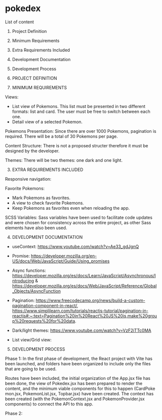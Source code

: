 # pokedex

List of content

1. Project Definition
2. Minimum Requirements
3. Extra Requirements Included
4. Development Documentation
5. Development Process


1. PROJECT DEFINITION

2. MINIMUM REQUIREMENTS

Views: 
- List view of Pokemons. This list must be presented in two different formats: list and card. The user must be free to switch between each one.
- Detail view of a selected Pokemon.

Pokemons Presentation:
Since there are over 1000 Pokemons, pagination is required. There will be a total of 30 Pokemons per page.

Content Structure:
There is not a proposed structer therefore it must be designed by the developer.

Themes:
There will be two themes: one dark and one light.



3. EXTRA REQUIREMENTS INCLUDED

Responsive navigation:

Favorite Pokemons:
- Mark Pokemons as favorites.
- A view to check favorite Pokemons.
- Keep Pokemons as favorites even when reloading the app.

SCSS Variables: Sass variables have been used to facilitate code updates and were chosen for consistency across the entire project, as other Sass elements have also been used.


4. DEVELOPMENT DOCUMENTATION

- useContext: https://www.youtube.com/watch?v=Ae33_gdJgnQ
- Promise: https://developer.mozilla.org/en-US/docs/Web/JavaScript/Guide/Using_promises
- Async functions: https://developer.mozilla.org/es/docs/Learn/JavaScript/Asynchronous/Introducing
& https://developer.mozilla.org/es/docs/Web/JavaScript/Reference/Global_Objects/AsyncFunction

- Pagination: https://www.freecodecamp.org/news/build-a-custom-pagination-component-in-react/, https://www.simplilearn.com/tutorials/reactjs-tutorial/pagination-in-reactjs#:~:text=Pagination%20in%20React%20JS%20is,make%20group%20requests%20for%20data.

- Dark/light themes: https://www.youtube.com/watch?v=VzF2iTTc0MA

- List view/Grid view: 

5. DEVELOPMENT PROCESS

Phase 1:
In the first phase of development, the React project with Vite has been launched, and folders have been organized to include only the files that are going to be used.

Routes have been included, the initial organization of the App.jsx file has been done, the view of Pokedex.jsx has been prepared to render the content, and the minimum viable components for this to happen (CardPoke  mon.jsx, PokemonList.jsx, Topbar.jsx) have been created. The context has been created (with the PokemonContext.jsx and PokemonProvider.jsx components) to connect the API to this app.


Phase 2:

